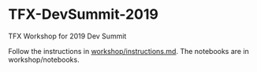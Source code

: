 # TFX-DevSummit-2019
TFX Workshop for 2019 Dev Summit

Follow the instructions in [workshop/instructions.md](workshop/instructions.md).
The notebooks are in workshop/notebooks.